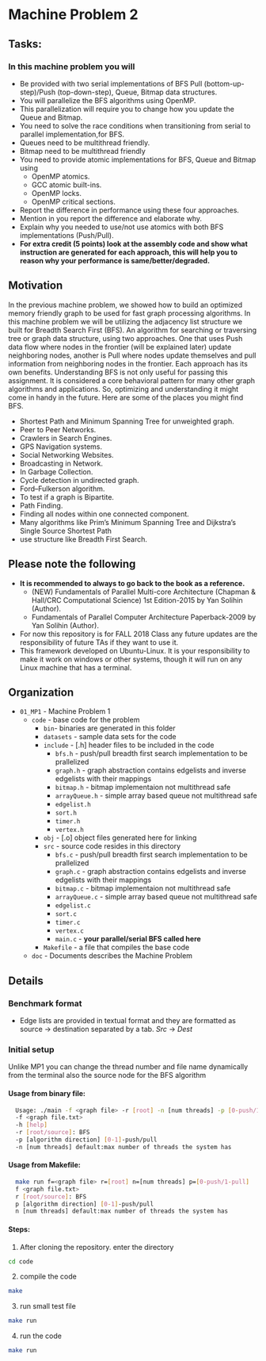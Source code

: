 # Machine Problem 2

## Tasks:
### In this machine problem you will
* Be provided with two serial implementations of BFS Pull (bottom-up-step)/Push (top-down-step), Queue, Bitmap data structures.
* You will parallelize the BFS algorithms using OpenMP.
* This parallelization will require you to change how you update the Queue and Bitmap.
* You need to solve the race conditions when transitioning from serial to parallel implementation,for BFS.
* Queues need to be multithread friendly.
* Bitmap need to be multithread friendly
* You need to provide atomic implementations for BFS, Queue and Bitmap using
    * OpenMP atomics.
    * GCC atomic built-ins.
    * OpenMP locks.
    * OpenMP critical sections.
* Report the difference in performance using these four approaches.
* Mention in you report the difference and elaborate why.
* Explain why you needed to use/not use atomics with both BFS implementations (Push/Pull).
* **For extra credit (5 points) look at the assembly code and show what instruction are generated for each approach, this will help you to reason why your performance is same/better/degraded.**

## Motivation
In the previous machine problem, we showed how to build an optimized memory friendly graph to be used for fast graph processing algorithms. In this machine problem we will be utilizing the adjacency list structure we built for Breadth Search First (BFS). An algorithm for searching or traversing tree or graph data structure, using two approaches. One that uses Push data flow where nodes in the frontier (will be explained later) update neighboring nodes, another is Pull where nodes update themselves and pull information from neighboring nodes in the frontier. Each approach has its own benefits. Understanding BFS is not only useful for passing this assignment. It is considered a core behavioral pattern for many other graph algorithms and applications. So, optimizing and understanding it might come in handy in the future. Here are some of the places you might find BFS.
* Shortest Path and Minimum Spanning Tree for unweighted graph.
* Peer to Peer Networks.
* Crawlers in Search Engines.
* GPS Navigation systems.
* Social Networking Websites.
* Broadcasting in Network.
* In Garbage Collection.
* Cycle detection in undirected graph.
* Ford–Fulkerson algorithm.
* To test if a graph is Bipartite.
* Path Finding.
* Finding all nodes within one connected component.
* Many algorithms like Prim’s Minimum Spanning Tree and Dijkstra’s Single Source Shortest Path
* use structure like Breadth First Search.

## Please note the following

* **It is recommended to always to go back to the book as a reference.**
    * (NEW) Fundamentals of Parallel Multi-core Architecture (Chapman & Hall/CRC Computational Science) 1st Edition-2015 by Yan Solihin (Author).
    * Fundamentals of Parallel Computer Architecture Paperback-2009 by Yan Solihin (Author).
* For now this repository is for FALL 2018 Class any future updates are the responsibility of future TAs if they want to use it.
* This framework developed on Ubuntu-Linux. It is your responsibility to make it work on windows or other systems, though it will run on any Linux machine that has a terminal.

## Organization
* `01_MP1` - Machine Problem 1
  * `code` - base code for the problem
    * `bin`- binaries are generated in this folder
    * `datasets` - sample data sets for the code
    * `include` - [.h] header files to be included in the code
        * `bfs.h` - push/pull breadth first search implementation to be prallelized 
        * `graph.h` - graph abstraction contains edgelists and inverse edgelists with their mappings 
        * `bitmap.h` - bitmap implementaion not multithread safe
        * `arrayQueue.h` - simple array based queue not multithread safe  
        * `edgelist.h`
        * `sort.h`
        * `timer.h`
        * `vertex.h`
    * `obj` - [.o] object files generated here for linking
    * `src` - source code resides in this directory
        * `bfs.c` - push/pull breadth first search implementation to be prallelized 
        * `graph.c` - graph abstraction contains edgelists and inverse edgelists with their mappings
        * `bitmap.c` - bitmap implementaion not multithread safe
        * `arrayQueue.c` - simple array based queue not multithread safe 
        * `edgelist.c`
        * `sort.c` 
        * `timer.c`
        * `vertex.c`
        * `main.c` - **your parallel/serial BFS called here**
    * `Makefile` - a file that compiles the base code
  * `doc` - Documents describes the Machine Problem

## Details
### Benchmark format
* Edge lists are provided in textual format and they are formatted as source → destination separated by a tab.
*Src*  →  *Dest*

### Initial setup
Unlike MP1 you can change the thread number and file name dynamically from the terminal also the source node for the BFS algorithm
#### Usage from binary file:
```bash
  Usage: ./main -f <graph file> -r [root] -n [num threads] -p [0-push/1-pull]
  -f <graph file.txt>
  -h [help]
  -r [root/source]: BFS 
  -p [algorithm direction] [0-1]-push/pull
  -n [num threads] default:max number of threads the system has
  ```
#### Usage from Makefile:
```bash
  make run f=<graph file> r=[root] n=[num threads] p=[0-push/1-pull]
  f <graph file.txt>
  r [root/source]: BFS 
  p [algorithm direction] [0-1]-push/pull
  n [num threads] default:max number of threads the system has
  ```
 #### Steps:
1. After cloning the repository. enter the directory
  ```bash
  cd code
  ```
2. compile the code
  ```bash
  make
  ```
3. run small test file
  ```bash
  make run
  ```
4. run the code
  ```bash
  make run
  ```